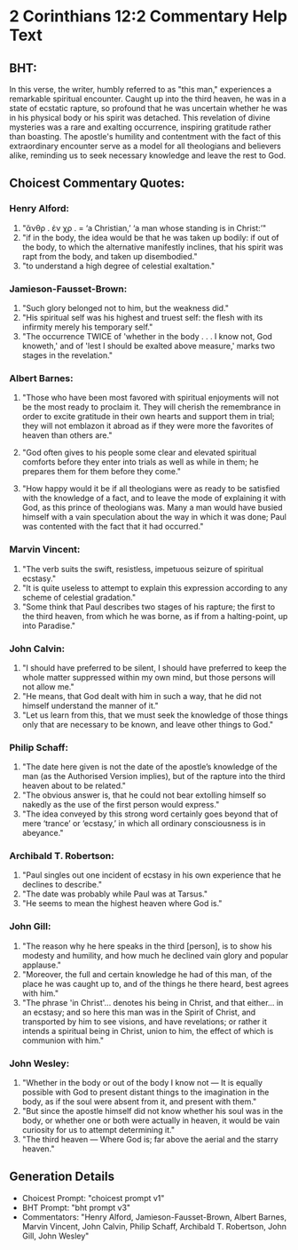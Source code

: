 # 2 Corinthians 12:2 Commentary Help Text

## BHT:
In this verse, the writer, humbly referred to as "this man," experiences a remarkable spiritual encounter. Caught up into the third heaven, he was in a state of ecstatic rapture, so profound that he was uncertain whether he was in his physical body or his spirit was detached. This revelation of divine mysteries was a rare and exalting occurrence, inspiring gratitude rather than boasting. The apostle's humility and contentment with the fact of this extraordinary encounter serve as a model for all theologians and believers alike, reminding us to seek necessary knowledge and leave the rest to God.

## Choicest Commentary Quotes:
### Henry Alford:
1. "ἄνθρ . ἐν χρ . = ‘a Christian,’ ‘a man whose standing is in Christ:’"
2. "if in the body, the idea would be that he was taken up bodily: if out of the body, to which the alternative manifestly inclines, that his spirit was rapt from the body, and taken up disembodied."
3. "to understand a high degree of celestial exaltation."

### Jamieson-Fausset-Brown:
1. "Such glory belonged not to him, but the weakness did."
2. "His spiritual self was his highest and truest self: the flesh with its infirmity merely his temporary self."
3. "The occurrence TWICE of 'whether in the body . . . I know not, God knoweth,' and of 'lest I should be exalted above measure,' marks two stages in the revelation."

### Albert Barnes:
1. "Those who have been most favored with spiritual enjoyments will not be the most ready to proclaim it. They will cherish the remembrance in order to excite gratitude in their own hearts and support them in trial; they will not emblazon it abroad as if they were more the favorites of heaven than others are."

2. "God often gives to his people some clear and elevated spiritual comforts before they enter into trials as well as while in them; he prepares them for them before they come."

3. "How happy would it be if all theologians were as ready to be satisfied with the knowledge of a fact, and to leave the mode of explaining it with God, as this prince of theologians was. Many a man would have busied himself with a vain speculation about the way in which it was done; Paul was contented with the fact that it had occurred."

### Marvin Vincent:
1. "The verb suits the swift, resistless, impetuous seizure of spiritual ecstasy."
2. "It is quite useless to attempt to explain this expression according to any scheme of celestial gradation."
3. "Some think that Paul describes two stages of his rapture; the first to the third heaven, from which he was borne, as if from a halting-point, up into Paradise."

### John Calvin:
1. "I should have preferred to be silent, I should have preferred to keep the whole matter suppressed within my own mind, but those persons will not allow me."
2. "He means, that God dealt with him in such a way, that he did not himself understand the manner of it."
3. "Let us learn from this, that we must seek the knowledge of those things only that are necessary to be known, and leave other things to God."

### Philip Schaff:
1. "The date here given is not the date of the apostle’s knowledge of the man (as the Authorised Version implies), but of the rapture into the third heaven about to be related."
2. "The obvious answer is, that he could not bear extolling himself so nakedly as the use of the first person would express."
3. "The idea conveyed by this strong word certainly goes beyond that of mere ‘trance’ or ‘ecstasy,’ in which all ordinary consciousness is in abeyance."

### Archibald T. Robertson:
1. "Paul singles out one incident of ecstasy in his own experience that he declines to describe."
2. "The date was probably while Paul was at Tarsus."
3. "He seems to mean the highest heaven where God is."

### John Gill:
1. "The reason why he here speaks in the third [person], is to show his modesty and humility, and how much he declined vain glory and popular applause."
2. "Moreover, the full and certain knowledge he had of this man, of the place he was caught up to, and of the things he there heard, best agrees with him."
3. "The phrase 'in Christ'... denotes his being in Christ, and that either... in an ecstasy; and so here this man was in the Spirit of Christ, and transported by him to see visions, and have revelations; or rather it intends a spiritual being in Christ, union to him, the effect of which is communion with him."

### John Wesley:
1. "Whether in the body or out of the body I know not — It is equally possible with God to present distant things to the imagination in the body, as if the soul were absent from it, and present with them."
2. "But since the apostle himself did not know whether his soul was in the body, or whether one or both were actually in heaven, it would be vain curiosity for us to attempt determining it."
3. "The third heaven — Where God is; far above the aerial and the starry heaven."


## Generation Details
- Choicest Prompt: "choicest prompt v1"
- BHT Prompt: "bht prompt v3"
- Commentators: "Henry Alford, Jamieson-Fausset-Brown, Albert Barnes, Marvin Vincent, John Calvin, Philip Schaff, Archibald T. Robertson, John Gill, John Wesley"
